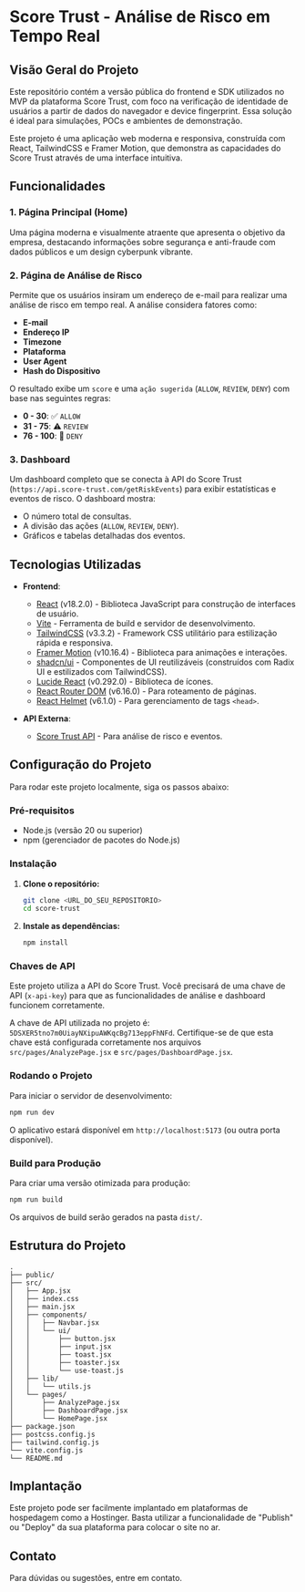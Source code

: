 
# Score Trust - Análise de Risco em Tempo Real

## Visão Geral do Projeto

Este repositório contém a versão pública do frontend e SDK utilizados no MVP da plataforma Score Trust, com foco na verificação de identidade de usuários a partir de dados do navegador e device fingerprint. Essa solução é ideal para simulações, POCs e ambientes de demonstração.

Este projeto é uma aplicação web moderna e responsiva, construída com React, TailwindCSS e Framer Motion, que demonstra as capacidades do Score Trust através de uma interface intuitiva.

## Funcionalidades

### 1. Página Principal (Home)
Uma página moderna e visualmente atraente que apresenta o objetivo da empresa, destacando informações sobre segurança e anti-fraude com dados públicos e um design cyberpunk vibrante.

### 2. Página de Análise de Risco
Permite que os usuários insiram um endereço de e-mail para realizar uma análise de risco em tempo real. A análise considera fatores como:
*   **E-mail**
*   **Endereço IP**
*   **Timezone**
*   **Plataforma**
*   **User Agent**
*   **Hash do Dispositivo**

O resultado exibe um `score` e uma `ação sugerida` (`ALLOW`, `REVIEW`, `DENY`) com base nas seguintes regras:
*   **0 - 30**: ✅ `ALLOW`
*   **31 - 75**: ⚠️ `REVIEW`
*   **76 - 100**: 🚫 `DENY`

### 3. Dashboard
Um dashboard completo que se conecta à API do Score Trust (`https://api.score-trust.com/getRiskEvents`) para exibir estatísticas e eventos de risco. O dashboard mostra:
*   O número total de consultas.
*   A divisão das ações (`ALLOW`, `REVIEW`, `DENY`).
*   Gráficos e tabelas detalhadas dos eventos.

## Tecnologias Utilizadas

*   **Frontend**:
    *   [React](https://react.dev/) (v18.2.0) - Biblioteca JavaScript para construção de interfaces de usuário.
    *   [Vite](https://vitejs.dev/) - Ferramenta de build e servidor de desenvolvimento.
    *   [TailwindCSS](https://tailwindcss.com/) (v3.3.2) - Framework CSS utilitário para estilização rápida e responsiva.
    *   [Framer Motion](https://www.framer.com/motion/) (v10.16.4) - Biblioteca para animações e interações.
    *   [shadcn/ui](https://ui.shadcn.com/) - Componentes de UI reutilizáveis (construídos com Radix UI e estilizados com TailwindCSS).
    *   [Lucide React](https://lucide.dev/) (v0.292.0) - Biblioteca de ícones.
    *   [React Router DOM](https://reactrouter.com/en/main) (v6.16.0) - Para roteamento de páginas.
    *   [React Helmet](https://github.com/nfl/react-helmet) (v6.1.0) - Para gerenciamento de tags `<head>`.

*   **API Externa**:
    *   [Score Trust API](https://api.score-trust.com/) - Para análise de risco e eventos.

## Configuração do Projeto

Para rodar este projeto localmente, siga os passos abaixo:

### Pré-requisitos

*   Node.js (versão 20 ou superior)
*   npm (gerenciador de pacotes do Node.js)

### Instalação

1.  **Clone o repositório:**
    ```bash
    git clone <URL_DO_SEU_REPOSITORIO>
    cd score-trust
    ```

2.  **Instale as dependências:**
    ```bash
    npm install
    ```

### Chaves de API

Este projeto utiliza a API do Score Trust. Você precisará de uma chave de API (`x-api-key`) para que as funcionalidades de análise e dashboard funcionem corretamente.

A chave de API utilizada no projeto é: `5DSXER5tno7m0UiayNXipuAWKqcBg713eppFhNFd`. Certifique-se de que esta chave está configurada corretamente nos arquivos `src/pages/AnalyzePage.jsx` e `src/pages/DashboardPage.jsx`.

### Rodando o Projeto

Para iniciar o servidor de desenvolvimento:

```bash
npm run dev
```

O aplicativo estará disponível em `http://localhost:5173` (ou outra porta disponível).

### Build para Produção

Para criar uma versão otimizada para produção:

```bash
npm run build
```

Os arquivos de build serão gerados na pasta `dist/`.

## Estrutura do Projeto

```
.
├── public/
├── src/
│   ├── App.jsx
│   ├── index.css
│   ├── main.jsx
│   ├── components/
│   │   ├── Navbar.jsx
│   │   └── ui/
│   │       ├── button.jsx
│   │       ├── input.jsx
│   │       ├── toast.jsx
│   │       ├── toaster.jsx
│   │       └── use-toast.js
│   ├── lib/
│   │   └── utils.js
│   └── pages/
│       ├── AnalyzePage.jsx
│       ├── DashboardPage.jsx
│       └── HomePage.jsx
├── package.json
├── postcss.config.js
├── tailwind.config.js
└── vite.config.js
└── README.md
```

## Implantação

Este projeto pode ser facilmente implantado em plataformas de hospedagem como a Hostinger. Basta utilizar a funcionalidade de "Publish" ou "Deploy" da sua plataforma para colocar o site no ar.

## Contato

Para dúvidas ou sugestões, entre em contato.
